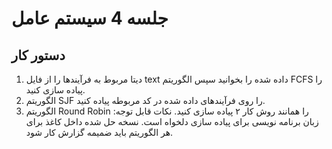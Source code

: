 # جلسه 4 سیستم عامل

## دستور کار
1. دیتا مربوط به فرآیندها را از فایل text داده شده را بخوانید سپس الگوریتم FCFS را پیاده سازی کنید.
2. الگوریتم SJF را روی فرآیندهای داده شده در کد مربوطه پیاده کنید.
3. الگوریتم Round Robin را همانند روش کار ۲ پیاده سازی کنید. 
نکات قابل توجه:
زبان برنامه نویسی برای پیاده سازی دلخواه است.
نسخه حل شده داخل کاغذ برای هر الگوریتم باید ضمیمه گزارش کار شود.  

